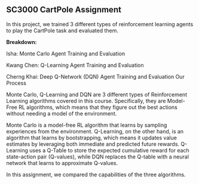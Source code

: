 ## SC3000 CartPole Assignment
In this project, we trained 3 different types of reinforcement learning agents to play the CartPole task and evaluated them.

**Breakdown:**

Isha: Monte Carlo Agent Training and Evaluation

Kwang Chen: Q-Learning Agent Training and Evaluation

Cherng Khai: Deep Q-Network (DQN) Agent Training and Evaluation
Our Process

Monte Carlo, Q-Learning and DQN are 3 different types of Reinforcement Learning algorithms covered in this course. Specifically, they are Model-Free RL algorithms, which means that they figure out the best actions without needing a model of the environment.

Monte Carlo is a model-free RL algorithm that learns by sampling experiences from the environment. Q-Learning, on the other hand, is an algorithm that learns by bootstrapping, which means it updates value estimates by leveraging both immediate and predicted future rewards. Q-Learning uses a Q-Table to store the expected cumulative reward for each state-action pair (Q-values), while DQN replaces the Q-table with a neural network that learns to approximate Q-values.

In this assignment, we compared the capabilities of the three algorithms.
